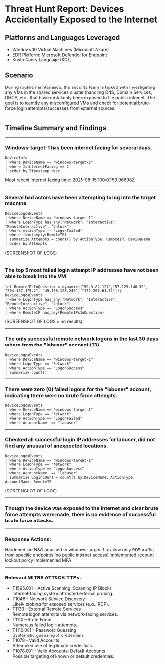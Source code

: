 
# Threat Hunt Report: Devices Accidentally Exposed to the Internet

## Platforms and Languages Leveraged
- Windows 10 Virtual Machines (Microsoft Azure)
- EDR Platform: Microsoft Defender for Endpoint
- Kusto Query Language (KQL)

## Scenario

During routine maintenance, the security team is tasked with investigating any VMs in the shared services cluster (handling DNS, Domain Services, DHCP, etc.) that have mistakenly been exposed to the public internet. The goal is to identify any misconfigured VMs and check for potential brute-force login attempts/successes from external sources.

---
## Timeline Summary and Findings
---
### Windows-target-1 has been internet facing for several days.
```kql
DeviceInfo
| where DeviceName == "windows-target-1"
| where IsInternetFacing == 1
| order by Timestamp desc
```

Most recent Internet facing time:  2025-08-15T00:07:59.96698Z

---
### Several bad actors have been attempting to log into the target machine
```kql
DeviceLogonEvents
| where DeviceName == "windows-target-1"
| where LogonType has_any("Network", "Interactive", "RemoteInteractive", "Unlock")
| where ActionType == "LogonFailed"
| where isnotempty(RemoteIP)
| summarize Attempts = count() by ActionType, RemoteIP, DeviceName
| order by Attempts
```
(SCREENSHOT OF LOGS)

---
### The top 5 most failed login attempt IP addresses have not been able to break into the VM
```kql
let RemoteIPsInQuestion = dynamic(["59.3.82.127","57.129.140.32", "204.157.179.2", "45.150.128.246", "172.201.61.84"]);
DeviceLogonEvents
| where LogonType has_any("Network", "Interactive", "RemoteInteractive", "Unlock")
| where ActionType == "LogonSuccess"
| where RemoteIP has_any(RemoteIPsInQuestion)
```
(SCREENSHOT OF LOGS = no results)

---
### The only successful remote network logons in the last 30 days where from the "labuser" account (13).
```kql
DeviceLogonEvents
| where DeviceName == "windows-target-1"
| where LogonType == "Network"
| where ActionType == "LogonSuccess"
| summarize count()
```
---
### There were zero (0) failed logons for the "labuser" account, indicating there were no brute force attempts.
```kql
DeviceLogonEvents
| where DeviceName == "windows-target-1"
| where LogonType == "Network"
| where ActionType == "LogonFailed"
| where AccountName  == "labuser"
```
---
### Checked all successful login IP addresses for labuser, did not find any unusual of unexpected locations.
```kql
DeviceLogonEvents
| where DeviceName == "windows-target-1"
| where LogonType == "Network"
| where ActionType == "LogonSuccess"
| where AccountName  == "labuser"
| summarize LoginCOunt = count() by DeviceName, ActionType, AccountName, RemoteIP
```
(SCREENSHOT OF LOGS)

---
### Though the device was exposed to the internet and clear brute force attempts were made, there is no evidence of successful brute force attacks.

---
### Response Actions:

Hardened the NSG attached to windows-target-1 to allow only RDP traffic from specific endpoints (no public internet access)
Implemented account lockout policy
Implemented MFA

---
### Relevant MITRE ATT&CK TTPs:

- T1595.001 – Active Scanning: Scanning IP Blocks  
  Internet-facing system attracted external probing.
- T1046 – Network Service Discovery  
  Likely probing for exposed services (e.g., RDP).
- T1133 – External Remote Services  
  Remote logon attempts via network-facing services.
- T1110 – Brute Force  
  Numerous failed login attempts.
- T1110.001 – Password Guessing  
  Systematic guessing of credentials.
- T1078 – Valid Accounts  
  Attempted use of legitimate credentials.
- T1078.001 – Valid Accounts: Default Accounts  
  Possible targeting of known or default credentials.
